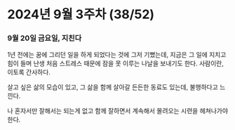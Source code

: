 # 2024년 9월 3주차 (38/52)

### 9월 20일 금요일, 지친다&#x20;

1년 전에는 꿈에 그리던 일을 하게 되었다는 것에 그저 기뻤는데, 지금은 그 일에 지치고 힘이 들며 난생 처음 스트레스 때문에 잠을 못 이루는 나날을 보내기도 한다. 사람이란, 이토록 간사하다.&#x20;

살고 싶은 삶의 모습이 있고, 그 삶을 함께 살아갈 든든한 동료도 있는데, 불행하다고 느낀다.&#x20;

나 혼자서만 잘해서는 되는게 없고 함께 잘하면서 계속해서 몰려오는 시련을 헤쳐나가야 한다.&#x20;

